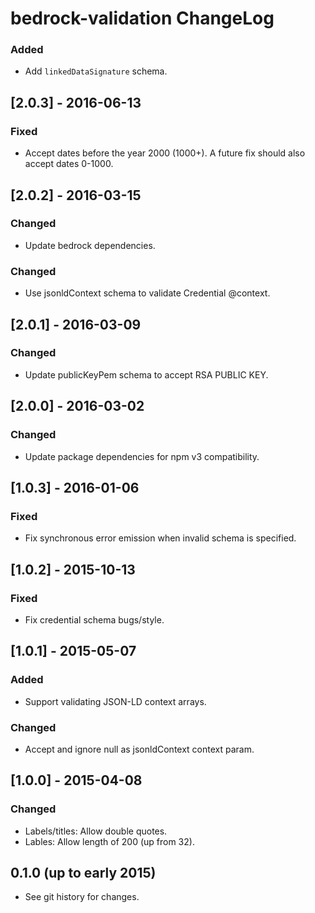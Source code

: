 # bedrock-validation ChangeLog

### Added
- Add `linkedDataSignature` schema.

## [2.0.3] - 2016-06-13

### Fixed
- Accept dates before the year 2000 (1000+). A future fix should
  also accept dates 0-1000.

## [2.0.2] - 2016-03-15

### Changed
- Update bedrock dependencies.

### Changed
- Use jsonldContext schema to validate Credential @context.

## [2.0.1] - 2016-03-09

### Changed
- Update publicKeyPem schema to accept RSA PUBLIC KEY.

## [2.0.0] - 2016-03-02

### Changed
- Update package dependencies for npm v3 compatibility.

## [1.0.3] - 2016-01-06

### Fixed
- Fix synchronous error emission when invalid schema is specified.

## [1.0.2] - 2015-10-13

### Fixed
- Fix credential schema bugs/style.

## [1.0.1] - 2015-05-07

### Added
- Support validating JSON-LD context arrays.

### Changed
- Accept and ignore null as jsonldContext context param.

## [1.0.0] - 2015-04-08

### Changed
- Labels/titles: Allow double quotes.
- Lables: Allow length of 200 (up from 32).

## 0.1.0 (up to early 2015)

- See git history for changes.
